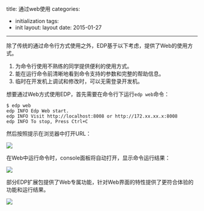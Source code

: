 title: 通过web使用
categories:
- initialization
tags:
-  init
layout:
    layout
date:
    2015-01-27
---

除了传统的通过命令行方式使用之外，EDP基于以下考虑，提供了Web的使用方式。

1. 为命令行使用不熟练的同学提供便利的使用方式。
2. 能在运行命令前清晰地看到命令支持的参数和完整的帮助信息。
3. 临时在开发机上调试和修改时，可以无需登录开发机。


想要通过Web方式使用EDP，首先需要在命令行下运行`edp web`命令：

```
$ edp web
edp INFO Edp Web start.
edp INFO Visit http://localhost:8008 or http://172.xx.xx.x:8008
edp INFO To stop, Press Ctrl+C
```

然后按照提示在浏览器中打开URL：

![](../../../img/web-desc.png)

在Web中运行命令时，console面板将自动打开，显示命令运行结果：

![](../../../img/web-console.png)

部分EDP扩展包提供了Web专属功能，针对Web界面的特性提供了更符合体验的功能和运行结果。

![](../../../img/web-lint.png)






